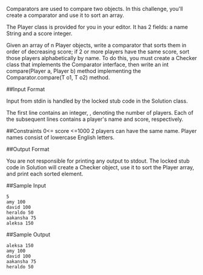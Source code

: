 Comparators are used to compare two objects. In this challenge, you'll create a comparator and use it to sort an array.

The Player class is provided for you in your editor. It has 2 fields: a name String and a score integer.

Given an array of n Player objects, write a comparator that sorts them in order of decreasing score; if 2 or more players have the same score, sort those players alphabetically by name. To do this, you must create a Checker class that implements the Comparator interface, then write an int compare(Player a, Player b) method implementing the Comparator.compare(T o1, T o2) method.

##Input Format

Input from stdin is handled by the locked stub code in the Solution class.

The first line contains an integer, , denoting the number of players.
Each of the  subsequent lines contains a player's name and score, respectively.

##Constraints
0<= score <=1000
2 players can have the same name.
Player names consist of lowercase English letters.

##Output Format

You are not responsible for printing any output to stdout. The locked stub code in Solution will create a Checker object, use it to sort the Player array, and print each sorted element.

##Sample Input
```
5
amy 100
david 100
heraldo 50
aakansha 75
aleksa 150
```
##Sample Output
```
aleksa 150
amy 100
david 100
aakansha 75
heraldo 50
```